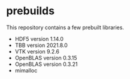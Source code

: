 # prebuilds

This repository contains a few prebuilt libraries.

- HDF5 version 1.14.0
- TBB version 2021.8.0
- VTK version 9.2.6
- OpenBLAS version 0.3.15
- OpenBLAS version 0.3.21
- mimalloc

